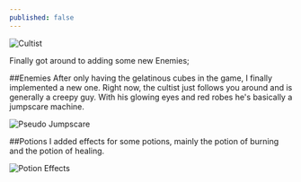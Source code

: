 ```yaml
---
published: false
---
```



![Cultist]()

Finally got around to adding some new Enemies;

<!--excerpt-->

##Enemies
After only having the gelatinous cubes in the game, I finally implemented a new one. Right now, the cultist just follows you around and is generally a creepy guy. With his glowing eyes and red robes he's basically a jumpscare machine.

![Pseudo Jumpscare]()

##Potions
I added effects for some potions, mainly the potion of burning and the potion of healing.

![Potion Effects]()